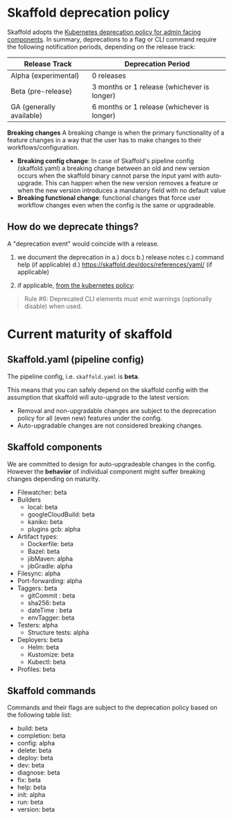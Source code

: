 # Skaffold deprecation policy

Skaffold adopts the [Kubernetes deprecation policy for admin facing components](https://kubernetes.io/docs/reference/using-api/deprecation-policy/#deprecating-a-flag-or-cli). In summary, deprecations to a flag or CLI command require the following notification periods, depending on the release track:

| Release Track | Deprecation Period | 
| -------- | -------- | 
| Alpha (experimental)    |0 releases     |
| Beta (pre-release) | 3 months or 1 release (whichever is longer)| 
| GA (generally available)   | 6 months or 1 release (whichever is longer) | 

**Breaking changes** 
A breaking change is when the primary functionality of a feature changes in a way that the user has to make changes to their workflows/configuration.
- **Breaking config change**:  In case of Skaffold's pipeline config (skaffold.yaml) a breaking change between an old and new version occurs when the skaffold binary cannot parse the input yaml with auto-upgrade. This can happen when the new version removes a feature or when the new version introduces a mandatory field with no default value
- **Breaking functional change**: functional changes that force user workflow changes even when the config is the same or upgradeable.

## How do we deprecate things? 

A "deprecation event" would coincide with a release. 

1. we document the deprecation in 
a.) docs
b.) release notes 
c.) command help (if applicable)
d.) https://skaffold.dev/docs/references/yaml/ (if applicable)

2. if applicable, [from the kubernetes policy](https://kubernetes.io/docs/reference/using-api/deprecation-policy/#deprecating-a-flag-or-cli): 
 > Rule #6: Deprecated CLI elements must emit warnings (optionally disable) when used.

# Current maturity of skaffold 

## Skaffold.yaml (pipeline config)
 
The pipeline config, i.e. `skaffold.yaml` is **beta**. 

This means that you can safely depend on the skaffold config with the assumption that skaffold will auto-upgrade to the latest version:

- Removal and non-upgradable changes are subject to the deprecation policy for all (even new) features under the config. 
- Auto-upgradable changes are not considered breaking changes. 

## Skaffold components

We are committed to design for auto-upgradeable changes in the config. 
However the **behavior** of individual component might suffer breaking changes depending on maturity.

- Filewatcher: beta
- Builders
  - local: beta
  - googleCloudBuild: beta 
  - kaniko: beta
  - plugins gcb: alpha
- Artifact types: 
  - Dockerfile: beta
  - Bazel: beta
  - jibMaven: alpha
  - jibGradle: alpha 
- Filesync: alpha
- Port-forwarding: alpha 
- Taggers: beta 
  - gitCommit : beta
  - sha256: beta
  - dateTime : beta
  - envTagger: beta
- Testers: alpha
  - Structure tests: alpha
- Deployers: beta
    - Helm: beta 
    - Kustomize: beta
    - Kubectl: beta 
- Profiles: beta

## Skaffold commands 

Commands and their flags are subject to the deprecation policy based on the following table list:

- build:  beta 
- completion:  beta 
- config:  alpha 
- delete:  beta 
- deploy:  beta 
- dev:  beta 
- diagnose:  beta 
- fix:  beta 
- help:  beta 
- init:  alpha 
- run:  beta 
- version:  beta 

